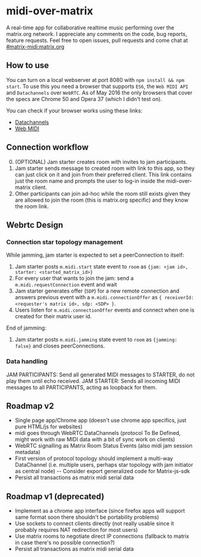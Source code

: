 # midi-over-matrix
A real-time app for collaborative realtime music performing over the matrix.org network. I appreciate any comments on the code, bug reports, feature requests. Feel free to open issues, pull requests and come chat at [#matrix-midi:matrix.org](https://vector.im/beta/#/room/#matrix-midi:matrix.org)

## How to use
You can turn on a local webserver at port 8080 with `npm install && npm start`. To use this you need a browser that supports `ES6`, the `Web MIDI API` and `Datachannels` over `WebRTC`. As of May 2016 the only browsers that cover the specs are Chrome 50 and Opera 37 (which I didn't test on).

You can check if your browser works using these links:

- [Datachannels](http://caniuse.com/#feat=rtcpeerconnection) 
- [Web MIDI](http://caniuse.com/#feat=midi)

## Connection workflow
0. (OPTIONAL) Jam starter creates room with invites to jam participants.
1. Jam starter sends message to created room with link to this app, so they can just click on it and join from their preferred client. This link contains just the room name and prompts the user to log-in inside the midi-over-matrix client.
2. Other participants can join ad-hoc while the room still exists given they are allowed to join the room (this is matrix.org specific) and they know the room link.

## Webrtc Design

### Connection star topology management

While jamming, jam starter is expected to set a peerConnection to itself:
1. Jam starter posts `m.midi.start` state event to `room` as `{jam: <jam id>, starter: <started_matrix_id>}`
2. For every user that wants to join the jam: send a `m.midi.requestConnection` event and wait
2. Jam starter generates offer (`SDP`) for a new remote connection and answers previous event with a `m.midi.connectionOffer` as `{ receiverId: <requester's matrix id>, sdp: <SDP> }`.
3. Users listen for `m.midi.connectionOffer` events and connect when one is created for their matrix user id.

End of jamming: 
1. Jam starter posts `m.midi.jamming` state event to `room` as `{jamming: false}` and closes peerConnections.

### Data handling

JAM PARTICIPANTS: Send all generated MIDI messages to STARTER, do not play them until echo received.
JAM STARTER: Sends all incoming MIDI messages to all PARTICIPANTS, acting as loopback for them.


## Roadmap v2
- Single page app/Chrome app (doesn't use chrome app specifics, just pure HTML/js for websites)
- midi goes through WebRTC DataChannels (protocol To Be Defined, might work with raw MIDI data with a bit of sync work on clients)
- WebRTC signalling as Matrix Room Status Events (also midi jam session metadata)
- First version of protocol topology should implement a multi-way DataChannel (i.e. multiple users, perhaps star topology with jam initiator as central node)
-- Consider export generalized code for Matrix-js-sdk
- Persist all transactions as matrix midi serial data

## Roadmap v1 (deprecated)
- Implement as a chrome app interface (since firefox apps will support same format soon there shouldn't be portability problems)
- Use sockets to connect clients directly (not really usable since it probably requires NAT redirection for most users)
- Use matrix rooms to negotiate direct IP connections (fallback to matrix in case there's no possible connection?)
- Persist all transactions as matrix midi serial data
